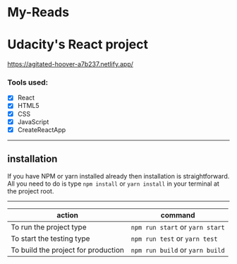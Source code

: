 # My-Reads
# Udacity's React project #

https://agitated-hoover-a7b237.netlify.app/


### Tools used: ###

- [x] React
- [x] HTML5
- [x] CSS
- [x] JavaScript
- [x] CreateReactApp

- - - -

## installation ##
If you have NPM or yarn installed already then installation is straightforward. All you need to do is type `npm install` or `yarn install` in your terminal at the project root.

- - - -

action                                   |    command
---------------------------------------- | -------------
To run the project type                  |    `npm run start` or `yarn start`
To start the testing type                |    `npm run test` or `yarn test`
To build the project for production      |    `npm run build` or `yarn build`
